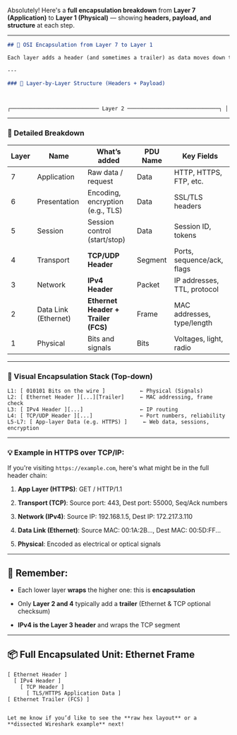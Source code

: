 Absolutely! Here's a **full encapsulation breakdown** from **Layer 7 (Application)** to **Layer 1 (Physical)** — showing **headers, payload, and structure** at each step.

---

```markdown
## 🧱 OSI Encapsulation from Layer 7 to Layer 1

Each layer adds a header (and sometimes a trailer) as data moves down the stack before transmission.

---

### 🔼 Layer-by-Layer Structure (Headers + Payload)



┌──────────────────────────── Layer 2 ─────────────────────────────┐ │ Ethernet Header │ IP Header │ TCP Header │ App Data │ Ethernet Trailer │ └───────────────────────────────────────────────────────────────────────────────────────────┘

````

---

### 🧩 Detailed Breakdown

| **Layer** | **Name**             | **What’s added**                        | **PDU Name** | **Key Fields** |
|-----------|----------------------|------------------------------------------|--------------|----------------|
| 7         | Application          | Raw data / request                       | Data         | HTTP, HTTPS, FTP, etc. |
| 6         | Presentation         | Encoding, encryption (e.g., TLS)         | Data         | SSL/TLS headers |
| 5         | Session              | Session control (start/stop)             | Data         | Session ID, tokens |
| 4         | Transport            | **TCP/UDP Header**                       | Segment      | Ports, sequence/ack, flags |
| 3         | Network              | **IPv4 Header**                          | Packet       | IP addresses, TTL, protocol |
| 2         | Data Link (Ethernet) | **Ethernet Header + Trailer (FCS)**     | Frame        | MAC addresses, type/length |
| 1         | Physical             | Bits and signals                         | Bits         | Voltages, light, radio |

---

### 🧮 Visual Encapsulation Stack (Top-down)

```text
L1: [ 010101 Bits on the wire ]           ← Physical (Signals)
L2: [ Ethernet Header ][...][Trailer]     ← MAC addressing, frame check
L3: [ IPv4 Header ][...]                  ← IP routing
L4: [ TCP/UDP Header ][...]               ← Port numbers, reliability
L5-L7: [ App-layer Data (e.g. HTTPS) ]     ← Web data, sessions, encryption
````

---

### 💡 Example in HTTPS over TCP/IP:

If you're visiting `https://example.com`, here's what might be in the full header chain:

1. **App Layer (HTTPS)**: GET / HTTP/1.1
    
2. **Transport (TCP)**: Source port: 443, Dest port: 55000, Seq/Ack numbers
    
3. **Network (IPv4)**: Source IP: 192.168.1.5, Dest IP: 172.217.3.110
    
4. **Data Link (Ethernet)**: Source MAC: 00:1A:2B..., Dest MAC: 00:5D:FF...
    
5. **Physical**: Encoded as electrical or optical signals
    

---

## 🧠 Remember:

- Each lower layer **wraps** the higher one: this is **encapsulation**
    
- Only **Layer 2 and 4** typically add a **trailer** (Ethernet & TCP optional checksum)
    
- **IPv4 is the Layer 3 header** and wraps the TCP segment
    

---

## 📦 Full Encapsulated Unit: Ethernet Frame

```text
[ Ethernet Header ]
  [ IPv4 Header ]
    [ TCP Header ]
      [ TLS/HTTPS Application Data ]
[ Ethernet Trailer (FCS) ]
```

```

Let me know if you’d like to see the **raw hex layout** or a **dissected Wireshark example** next!
```